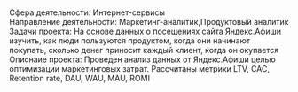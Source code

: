 <br>Сфера деятельности:  Интернет-сервисы
<br>Направление деятельности: Маркетинг-аналитик,Продуктовый аналитик
<br>Задачи проекта: На основе данных о посещениях сайта Яндекс.Афиши изучить, как люди пользуются продуктом, когда они начинают покупать, сколько денег приносит каждый клиент, когда он окупается
<br>Описнаие проекта: Проведен анализ данных от Яндекс.Афиши целью оптимизации маркетинговых затрат.
Рассчитаны метрики LTV, CAC, Retention rate, DAU, WAU, MAU, ROMI
